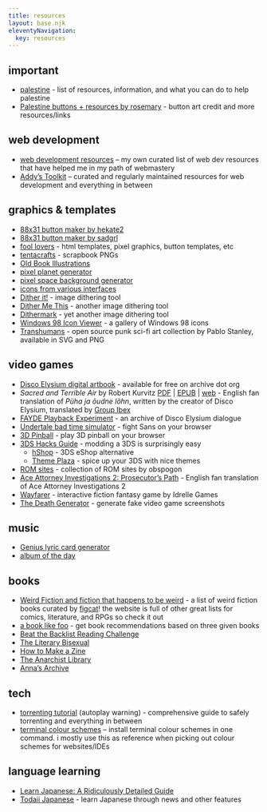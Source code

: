 ```yaml
---
title: resources
layout: base.njk
eleventyNavigation:
  key: resources
---
```


## important

- [palestine](/resources/palestine) - list of resources, information, and what you can do to help palestine
- [Palestine buttons + resources by rosemary](https://hillhouse.neocities.org/journal/notes/palestine) - button art credit and more resources/links

## web development

- [web development resources](/resources/dev) – my own curated list of web dev resources that have helped me in my path of webmastery
- [Addy’s Toolkit](https://toolkit.addy.codes/) – curated and regularly maintained resources for web development and everything in between

## graphics & templates

- [88x31 button maker by hekate2](https://hekate2.github.io/buttonmaker/)
- [88x31 button maker by sadgrl](https://sadgrl.online/projects/88x31-button-maker)
- [fool lovers](https://www.foollovers.com/) - html templates, pixel graphics, button templates, etc
- [tentacrafts](https://tentacrafts.neocities.org/) - scrapbook PNGs
- [Old Book Illustrations](https://www.oldbookillustrations.com/)
- [pixel planet generator](https://deep-fold.itch.io/pixel-planet-generator)
- [pixel space background generator](https://deep-fold.itch.io/space-background-generator)
- [icons from various interfaces](https://guidebookgallery.org/icons/components)
- [Dither it!](https://ditherit.com/) - image dithering tool
- [Dither Me This](https://doodad.dev/dither-me-this/) - another image dithering tool
- [Dithermark](https://app.dithermark.com) - yet another image dithering tool
- [Windows 98 Icon Viewer](https://win98icons.alexmeub.com/) - a gallery of Windows 98 icons
- [Transhumans](https://www.transhumans.xyz/) - open source punk sci-fi art collection by Pablo Stanley, available in SVG and PNG

## video games

- [Disco Elysium digital artbook](https://archive.org/details/discoelysiumartbook/) - available for free on archive dot org
- *Sacred and Terrible Air* by Robert Kurvitz [PDF](https://drive.google.com/file/d/10hNiOLPy_xGX5VSnNp0fTx6aU5NHPhBX/view?usp=drivesdk) | [EPUB](https://drive.google.com/file/d/1XjBapU74VKRoC9BYk1lwhG8HeveQpVvS/view?usp=drivesdk) | [web](https://suricrasia.online/elysium/) - English fan translation of *Püha ja õudne lõhn*, written by the creator of Disco Elysium, translated by [Group Ibex](https://www.reddit.com/r/DiscoElysium/comments/13e4tle/sacred_and_terrible_air_püha_ja_õudne_lõhn_full/?utm_source=share&utm_medium=web2x&context=3)
- [FAYDE Playback Experiment](http://fayde.co.uk/) - an archive of Disco Elysium dialogue
- [Undertale bad time simulator](https://jcw87.github.io/c2-sans-fight/) - fight Sans on your browser
- [3D Pinball](https://alula.github.io/SpaceCadetPinball/) - play 3D pinball on your browser
- [3DS Hacks Guide](https://3ds.hacks.guide/) - modding a 3DS is surprisingly easy
  - [hShop](https://hshop.erista.me/) - 3DS eShop alternative
  - [Theme Plaza](https://themeplaza.art/themes) - spice up your 3DS with nice themes
- [ROM sites](https://obspogon.neocities.org/megacol/kits/roms/) - collection of ROM sites by obspogon
- [Ace Attorney Investigations 2: Prosecutor’s Path](https://gbatemp.net/threads/ace-attorney-investigation-2-prosecutors-path-final-release.367451/) - English fan translation of Ace Attorney Investigations 2
- [Wayfarer](https://idrellegames.itch.io/wayfarer) - interactive fiction fantasy game by Idrelle Games
- [The Death Generator](https://deathgenerator.com/#gallery) - generate fake video game screenshots

## music

- [Genius lyric card generator](https://ehmorris.com/lyriccardgenerator/tool/)
- [album of the day](https://albumoftheday.versary.town/)

## books

- [Weird Fiction and fiction that happens to be weird](https://figcat.com/lists/weird-fiction-and-fiction-that-happens-to-be-weird/) - a list of weird fiction books curated by [figcat](https://figcat.com/)! the website is full of other great lists for comics, literature, and RPGs so check it out
- [a book like foo](https://abooklike.foo/) - get book recommendations based on three given books
- [Beat the Backlist Reading Challenge](https://austinedecker.com/beat-the-backlist/)
- [The Literary Bisexual](https://theliterarybisexual.neocities.org/)
- [How to Make a Zine](https://www.rookiemag.com/2012/05/how-to-make-a-zine/)
- [The Anarchist Library](https://theanarchistlibrary.org/special/index)
- [Anna’s Archive](https://annas-archive.org/)

## tech

- [torrenting tutorial](https://easyussr.neocities.org/torrenting) (autoplay warning) - comprehensive guide to safely torrenting and everything in between
- [terminal colour schemes](https://gogh-co.github.io/Gogh/) – install terminal colour schemes in one command. i mostly use this as reference when picking out colour schemes for websites/IDEs


## language learning

- [Learn Japanese: A Ridiculously Detailed Guide](https://www.tofugu.com/learn-japanese/)
- [Todaii Japanese](https://easyjapanese.net/) - learn Japanese through news and other features
